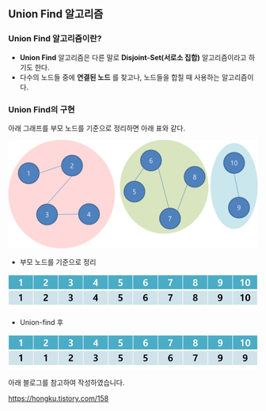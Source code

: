 

## Union Find 알고리즘

### Union Find 알고리즘이란?

- __Union Find__ 알고리즘은 다른 말로 __Disjoint-Set(서로소 집합)__ 알고리즘이라고 하기도 한다.
- 다수의 노드들 중에 __연결된 노드__ 를 찾고나, 노드들을 합칠 때 사용하는 알고리즘이다.



### Union Find의 구현

아래 그래프를 부모 노드를 기준으로 정리하면 아래 표와 같다.



![union-find1](./union-find1.png)



- 부모 노드를 기준으로 정리

![union-find2](./union-find2.png)

- Union-find 후

![union-find3](./union-find3.png)





아래 블로그를 참고하여 작성하였습니다.

https://hongku.tistory.com/158
